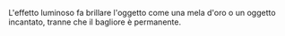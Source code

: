 L'effetto luminoso fa brillare l'oggetto come una mela d'oro o un oggetto incantato, tranne che il bagliore è permanente.
